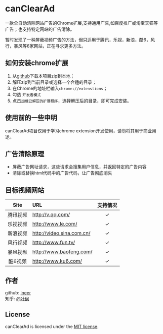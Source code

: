 # canClearAd
一款全自动清除网站广告的Chrome扩展,支持通用广告,如百度推广或淘宝天猫等广告；也支持特定网站的广告清除。

暂时发现了一种屏蔽视频广告的方法，但只适用于腾讯，乐视，新浪，酷6，风行，暴风等6家网站，正在寻求更多方法。

## 如何安装chrome扩展

1. 从[github](https://github.com/ineer/canClearAd)下载本项目zip到本地；
2. 解压zip到当前目录或选择一个合适的目录；
3. 在Chrome的地址栏输入`chrome://extenstions`；
4. 勾选 `开发者模式`
4. 点击`加载已解压的扩展程序`，选择解压后的目录，即可完成安装。

## 使用前的一些申明

canClearAd项目仅用于学习chrome extension开发使用，请勿将其用于商业用途。

## 广告清除原理

- 屏蔽广告网址请求，这些请求会搜集用户信息，并返回特定的广告内容
- 清除或替换html代码中的广告代码，让广告彻底消失

## 目标视频网站

| Site | URL | 支持情况 |
| :--: | :-- | :-----: |
| 腾讯视频 | <http://v.qq.com/> |✓|
| 乐视视频 | <http://www.le.com/> |✓|
| 新浪视频 | <http://video.sina.com.cn/> |✓|
| 风行视频 | <http://www.fun.tv/> |✓|
| 暴风视频 | <http://www.baofeng.com/> |✓|
| 酷6视频 | <http://www.ku6.com/> |✓|

## 作者

github: [ineer](https://github.com/ineer)  
知乎: [@叶砜](http://www.zhihu.com/people/ineer)

## License

canClearAd is licensed under the [MIT license](http://opensource.org/licenses/MIT).
